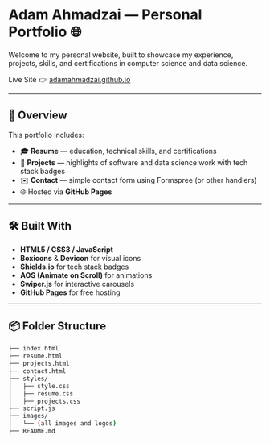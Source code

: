 # Adam Ahmadzai — Personal Portfolio 🌐

Welcome to my personal website, built to showcase my experience, projects, skills, and certifications in computer science and data science.

Live Site 👉 [adamahmadzai.github.io](https://adamahmadzai.github.io)

---

## 📁 Overview

This portfolio includes:

- 🎓 **Resume** — education, technical skills, and certifications
- 💼 **Projects** — highlights of software and data science work with tech stack badges
- ✉️ **Contact** — simple contact form using Formspree (or other handlers)
- 🌐 Hosted via **GitHub Pages**

---

## 🛠️ Built With

- **HTML5 / CSS3 / JavaScript**
- **Boxicons** & **Devicon** for visual icons
- **Shields.io** for tech stack badges
- **AOS (Animate on Scroll)** for animations
- **Swiper.js** for interactive carousels
- **GitHub Pages** for free hosting

---

## 📦 Folder Structure

```bash
├── index.html
├── resume.html
├── projects.html
├── contact.html
├── styles/
│   ├── style.css
│   ├── resume.css
│   ├── projects.css
├── script.js
├── images/
│   └── (all images and logos)
├── README.md